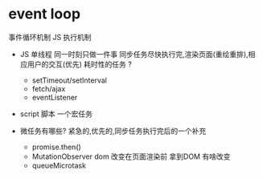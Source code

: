 # event loop

事件循环机制 JS 执行机制

- JS 单线程
  同一时刻只做一件事
  同步任务尽快执行完,渲染页面(重绘重排),相应用户的交互(优先)
  耗时性的任务 ?
  - setTimeout/setInterval
  - fetch/ajax
  - eventListener
- script 脚本
  一个宏任务

- 微任务有哪些?
  紧急的,优先的,同步任务执行完后的一个补充
  - promise.then()
  - MutationObserver
    dom 改变在页面渲染前 拿到DOM 有啥改变
  - queueMicrotask
  